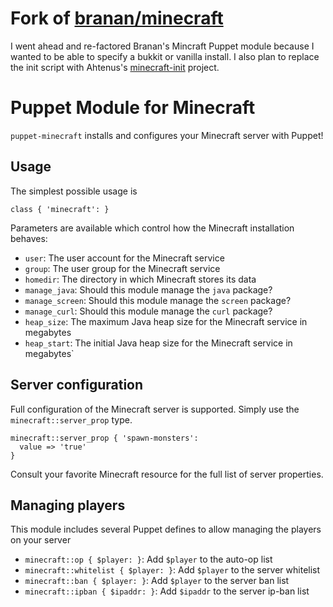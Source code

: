 # Fork of [branan/minecraft](https://forge.puppetlabs.com/branan/minecraft)
I went ahead and re-factored Branan's Mincraft Puppet module because I 
wanted to be able to specify a bukkit or vanilla install. I also plan to
replace the init script with Ahtenus's
[minecraft-init](https://github.com/Ahtenus/minecraft-init) project.

# Puppet Module for Minecraft

`puppet-minecraft` installs and configures your Minecraft server with Puppet!

## Usage

The simplest possible usage is

    class { 'minecraft': }

Parameters are available which control how the Minecraft installation
behaves:

  * `user`: The user account for the Minecraft service
  * `group`: The user group for the Minecraft service
  * `homedir`: The directory in which Minecraft stores its data
  * `manage_java`: Should this module manage the `java` package?
  * `manage_screen`: Should this module manage the `screen` package?
  * `manage_curl`: Should this module manage the `curl` package?
  * `heap_size`: The maximum Java heap size for the Minecraft service in megabytes
  * `heap_start`: The initial Java heap size for the Minecraft service in megabytes`

## Server configuration

Full configuration of the Minecraft server is supported. Simply use
the `minecraft::server_prop` type.

    minecraft::server_prop { 'spawn-monsters':
      value => 'true'
    }

Consult your favorite Minecraft resource for the full list of server
properties.

## Managing players

This module includes several Puppet defines to allow managing the
players on your server

  * `minecraft::op { $player: }`: Add `$player` to the auto-op list
  * `minecraft::whitelist { $player: }`: Add `$player` to the server whitelist
  * `minecraft::ban { $player: }`: Add `$player` to the server ban list
  * `minecraft::ipban { $ipaddr: }`: Add `$ipaddr` to the server ip-ban list
